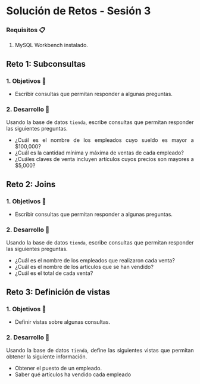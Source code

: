 # Solución de Retos - Sesión 3

### Requisitos :clipboard:

1. MySQL Workbench instalado.


## Reto 1: Subconsultas

<div style="text-align: justify;">

### 1. Objetivos :dart:

- Escribir consultas que permitan responder a algunas preguntas.

### 2. Desarrollo :rocket:

Usando la base de datos `tienda`, escribe consultas que permitan responder las siguientes preguntas.

- ¿Cuál es el nombre de los empleados cuyo sueldo es mayor a \$100,000?
- ¿Cuál es la cantidad mínima y máxima de ventas de cada empleado?
- ¿Cuáles claves de venta incluyen artículos cuyos precios son mayores a \$5,000?


## Reto 2: Joins

<div style="text-align: justify;">

### 1. Objetivos :dart:

- Escribir consultas que permitan responder a algunas preguntas.

### 2. Desarrollo :rocket:

Usando la base de datos `tienda`, escribe consultas que permitan responder las siguientes preguntas.

- ¿Cuál es el nombre de los empleados que realizaron cada venta?
- ¿Cuál es el nombre de los artículos que se han vendido?
- ¿Cuál es el total de cada venta?


## Reto 3: Definición de vistas

<div style="text-align: justify;">

### 1. Objetivos :dart:

- Definir vistas sobre algunas consultas.

### 2. Desarrollo :rocket:

Usando la base de datos `tienda`, define las siguientes vistas que permitan obtener la siguiente información.

- Obtener el puesto de un empleado.
- Saber qué artículos ha vendido cada empleado